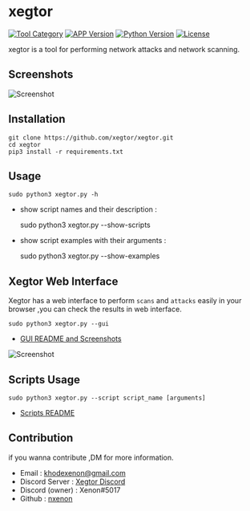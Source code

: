 # xegtor
[![Tool Category](https://badgen.net/badge/Tool/Network%20Attack%20&%20Scan/black)](https://github.com/xegtor/xegtor)
[![APP Version](https://badgen.net/badge/Version/Beta/red)](https://github.com/xegtor/xegtor)
[![Python Version](https://badgen.net/badge/Python/3.x/blue)](https://www.python.org/download/releases/3.0/)
[![License](https://badgen.net/badge/License/GPLv2/purple)](https://github.com/xegtor/xegtor/blob/master/LICENSE)

xegtor is a tool for performing network attacks and network scanning.

Screenshots
----
![Screenshot](https://user-images.githubusercontent.com/61124903/103485923-2e1c1380-4e0f-11eb-8c19-7cf436640a58.png)

Installation
----
    git clone https://github.com/xegtor/xegtor.git
    cd xegtor
    pip3 install -r requirements.txt
    
Usage
----
    sudo python3 xegtor.py -h


- show script names and their description :


    sudo python3 xegtor.py --show-scripts


- show script examples with their arguments :


    sudo python3 xegtor.py --show-examples


Xegtor Web Interface
----

Xegtor has a web interface to perform `scans` and `attacks` easily in your browser ,you can check the results in web interface.

    sudo python3 xegtor.py --gui

- [GUI README and Screenshots](https://github.com/xegtor/xegtor/blob/master/GUI/README.md)

![Screenshot](https://user-images.githubusercontent.com/61124903/103485772-07a9a880-4e0e-11eb-8e7b-0abf29dc0bfd.png)
    
Scripts Usage
----
    sudo python3 xegtor.py --script script_name [arguments]

- [Scripts README](https://github.com/xegtor/xegtor/blob/master/scripts/README.md)

Contribution
----
if you wanna contribute ,DM for more information.

- Email : khodexenon@gmail.com
- Discord Server : [Xegtor Discord](https://discord.gg/y7S9PmedTt)
- Discord (owner) : Xenon#5017
- Github : [nxenon](https://github.com/nxenon)
